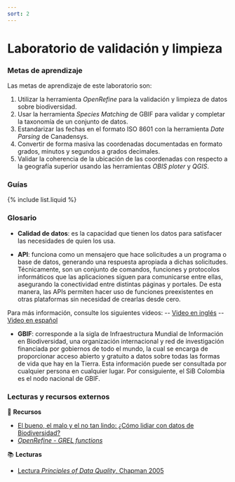 ```yaml
---
sort: 2
---
```


# Laboratorio de validación y limpieza

### Metas de aprendizaje

Las metas de aprendizaje de este laboratorio son:

1. Utilizar la herramienta *OpenRefine* para la validación y limpieza de datos sobre biodiversidad.
2. Usar la herramienta *Species Matching* de GBIF para validar y completar la taxonomía de un conjunto de datos.
3. Estandarizar las fechas en el formato ISO 8601 con la herramienta *Date Parsing* de Canadensys.
4. Convertir de forma masiva las coordenadas documentadas en formato grados, minutos y segundos a grados decimales.
5. Validar la coherencia de la ubicación de las coordenadas con respecto a la geografía superior usando las herramientas *OBIS ploter* y *QGIS*.
 

### Guías

{% include list.liquid %}


### Glosario


- **Calidad de datos**: es la capacidad que tienen los datos para satisfacer las necesidades de quien los usa.

- **API**: funciona como un mensajero que hace solicitudes a un programa o base de datos, generando una respuesta apropiada a dichas solicitudes. Técnicamente, son un conjunto de comandos, funciones y protocolos informáticos que las aplicaciones siguen para comunicarse entre ellas, asegurando la conectividad entre distintas páginas y portales. De esta manera, las APIs permiten hacer uso de funciones preexistentes en otras plataformas sin necesidad de crearlas desde cero.

Para más información, consulte los siguientes videos:
-- [Video en inglés](https://youtu.be/s7wmiS2mSXY)
-- [Video en español](https://youtu.be/rq6gdwEbowU)

- **GBIF**: corresponde a la sigla de Infraestructura Mundial de Información en Biodiversidad, una organización internacional y red de investigación financiada por gobiernos de todo el mundo, la cual se encarga de proporcionar acceso abierto y gratuito a datos sobre todas las formas de vida que hay en la Tierra. Esta información puede ser consultada por cualquier persona en cualquier lugar. Por consiguiente, el SiB Colombia es el nodo nacional de GBIF.


### Lecturas y recursos externos

:wrench: **Recursos**

* [El bueno, el malo y el no tan lindo: ¿Cómo lidiar con datos de Biodiversidad?](https://www.youtube.com/watch?v=om1TdHOj5B8)
* [*OpenRefine - GREL functions*](https://github.com/OpenRefine/OpenRefine/wiki/GREL-Functions)

:books: **Lecturas**

* [Lectura *Principles of Data Quality*, Chapman 2005](https://www.gbif.org/document/80509/principles-of-data-quality)

